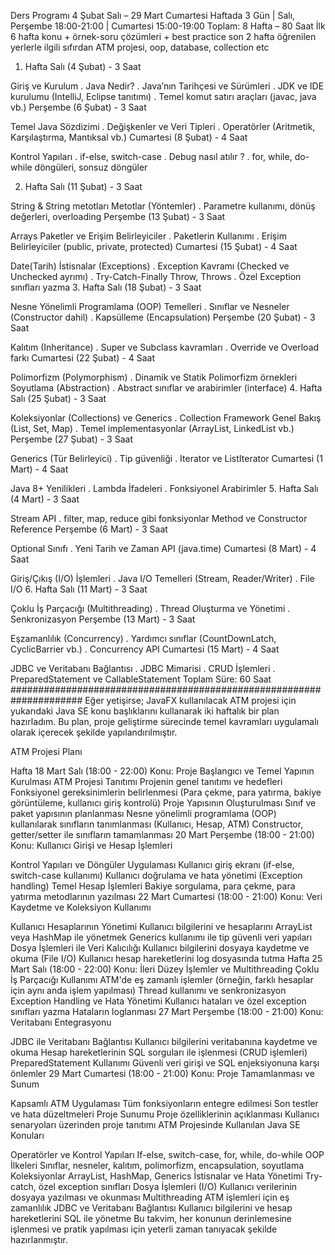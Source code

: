 Ders Programı
4 Şubat Salı – 29 Mart Cumartesi
 Haftada 3 Gün | Salı, Perşembe 18:00-21:00 | Cumartesi 15:00-19:00 Toplam: 8 Hafta – 80 Saat İlk 6 hafta konu + örnek-soru çözümleri + best practice son 2 hafta öğrenilen yerlerle ilgili sıfırdan ATM projesi, oop, database, collection etc

1. Hafta
Salı (4 Şubat) - 3 Saat

Giriş ve Kurulum . Java Nedir? . Java’nın Tarihçesi ve Sürümleri . JDK ve IDE kurulumu (IntelliJ, Eclipse tanıtımı) . Temel komut satırı araçları (javac, java vb.)
Perşembe (6 Şubat) - 3 Saat

Temel Java Sözdizimi . Değişkenler ve Veri Tipleri . Operatörler (Aritmetik, Karşılaştırma, Mantıksal vb.)
Cumartesi (8 Şubat) - 4 Saat

Kontrol Yapıları . if-else, switch-case . Debug nasıl atılır ? . for, while, do-while döngüleri, sonsuz döngüler

2. Hafta
Salı (11 Şubat) - 3 Saat

String & String metotları
Metotlar (Yöntemler) . Parametre kullanımı, dönüş değerleri, overloading
Perşembe (13 Şubat) - 3 Saat

Arrays
Paketler ve Erişim Belirleyiciler . Paketlerin Kullanımı . Erişim Belirleyiciler (public, private, protected)
Cumartesi (15 Şubat) - 4 Saat

Date(Tarih)
İstisnalar (Exceptions) . Exception Kavramı (Checked ve Unchecked ayrımı) . Try-Catch-Finally
Throw, Throws . Özel Exception sınıfları yazma
3. Hafta
Salı (18 Şubat) - 3 Saat

Nesne Yönelimli Programlama (OOP) Temelleri . Sınıflar ve Nesneler (Constructor dahil) . Kapsülleme (Encapsulation)
Perşembe (20 Şubat) - 3 Saat

Kalıtım (Inheritance) . Super ve Subclass kavramları . Override ve Overload farkı
Cumartesi (22 Şubat) - 4 Saat

Polimorfizm (Polymorphism) . Dinamik ve Statik Polimorfizm örnekleri
Soyutlama (Abstraction) . Abstract sınıflar ve arabirimler (interface)
4. Hafta
Salı (25 Şubat) - 3 Saat

Koleksiyonlar (Collections) ve Generics . Collection Framework Genel Bakış (List, Set, Map) . Temel implementasyonlar (ArrayList, LinkedList vb.)
Perşembe (27 Şubat) - 3 Saat

Generics (Tür Belirleyici) . Tip güvenliği . Iterator ve ListIterator
Cumartesi (1 Mart) - 4 Saat

Java 8+ Yenilikleri . Lambda İfadeleri . Fonksiyonel Arabirimler
5. Hafta
Salı (4 Mart) - 3 Saat

Stream API . filter, map, reduce gibi fonksiyonlar
Method ve Constructor Reference
Perşembe (6 Mart) - 3 Saat

Optional Sınıfı . Yeni Tarih ve Zaman API (java.time)
Cumartesi (8 Mart) - 4 Saat

Giriş/Çıkış (I/O) İşlemleri . Java I/O Temelleri (Stream, Reader/Writer) . File I/O
6. Hafta
Salı (11 Mart) - 3 Saat

Çoklu İş Parçacığı (Multithreading) . Thread Oluşturma ve Yönetimi . Senkronizasyon
Perşembe (13 Mart) - 3 Saat

Eşzamanlılık (Concurrency) . Yardımcı sınıflar (CountDownLatch, CyclicBarrier vb.) . Concurrency API
Cumartesi (15 Mart) - 4 Saat

JDBC ve Veritabanı Bağlantısı . JDBC Mimarisi . CRUD İşlemleri . PreparedStatement ve CallableStatement
Toplam Süre: 60 Saat
#####################################################################
Eğer yetişirse; JavaFX kullanılacak ATM projesi için yukarıdaki Java SE konu başlıklarını kullanarak iki haftalık bir plan hazırladım. Bu plan, proje geliştirme sürecinde temel kavramları uygulamalı olarak içerecek şekilde yapılandırılmıştır.

ATM Projesi Planı

Hafta 18 Mart Salı (18:00 - 22:00) Konu: Proje Başlangıcı ve Temel Yapının Kurulması
ATM Projesi Tanıtımı
Projenin genel tanıtımı ve hedefleri
Fonksiyonel gereksinimlerin belirlenmesi (Para çekme, para yatırma, bakiye görüntüleme, kullanıcı giriş kontrolü)
Proje Yapısının Oluşturulması
Sınıf ve paket yapısının planlanması
Nesne yönelimli programlama (OOP) kullanılarak sınıfların tanımlanması (Kullanıcı, Hesap, ATM)
Constructor, getter/setter ile sınıfların tamamlanması
20 Mart Perşembe (18:00 - 21:00) Konu: Kullanıcı Girişi ve Hesap İşlemleri

Kontrol Yapıları ve Döngüler Uygulaması
Kullanıcı giriş ekranı (if-else, switch-case kullanımı)
Kullanıcı doğrulama ve hata yönetimi (Exception handling)
Temel Hesap İşlemleri
Bakiye sorgulama, para çekme, para yatırma metodlarının yazılması
22 Mart Cumartesi (18:00 - 21:00) Konu: Veri Kaydetme ve Koleksiyon Kullanımı

Kullanıcı Hesaplarının Yönetimi
Kullanıcı bilgilerini ve hesaplarını ArrayList veya HashMap ile yönetmek
Generics kullanımı ile tip güvenli veri yapıları
Dosya İşlemleri ile Veri Kalıcılığı
Kullanıcı bilgilerini dosyaya kaydetme ve okuma (File I/O)
Kullanıcı hesap hareketlerini log dosyasında tutma
Hafta 25 Mart Salı (18:00 - 22:00) Konu: İleri Düzey İşlemler ve Multithreading
Çoklu İş Parçacığı Kullanımı
ATM'de eş zamanlı işlemler (örneğin, farklı hesaplar için aynı anda işlem yapılması)
Thread kullanımı ve senkronizasyon
Exception Handling ve Hata Yönetimi
Kullanıcı hataları ve özel exception sınıfları yazma
Hataların loglanması
27 Mart Perşembe (18:00 - 21:00) Konu: Veritabanı Entegrasyonu

JDBC ile Veritabanı Bağlantısı
Kullanıcı bilgilerini veritabanına kaydetme ve okuma
Hesap hareketlerinin SQL sorguları ile işlenmesi (CRUD işlemleri)
PreparedStatement Kullanımı
Güvenli veri girişi ve SQL enjeksiyonuna karşı önlemler
29 Mart Cumartesi (18:00 - 21:00) Konu: Proje Tamamlanması ve Sunum

Kapsamlı ATM Uygulaması
Tüm fonksiyonların entegre edilmesi
Son testler ve hata düzeltmeleri
Proje Sunumu
Proje özelliklerinin açıklanması
Kullanıcı senaryoları üzerinden proje tanıtımı
ATM Projesinde Kullanılan Java SE Konuları

Operatörler ve Kontrol Yapıları
If-else, switch-case, for, while, do-while
OOP İlkeleri
Sınıflar, nesneler, kalıtım, polimorfizm, encapsulation, soyutlama
Koleksiyonlar
ArrayList, HashMap, Generics
İstisnalar ve Hata Yönetimi
Try-catch, özel exception sınıfları
Dosya İşlemleri (I/O)
Kullanıcı verilerinin dosyaya yazılması ve okunması
Multithreading
ATM işlemleri için eş zamanlılık
JDBC ve Veritabanı Bağlantısı
Kullanıcı bilgilerini ve hesap hareketlerini SQL ile yönetme
Bu takvim, her konunun derinlemesine işlenmesi ve pratik yapılması için yeterli zaman tanıyacak şekilde hazırlanmıştır.